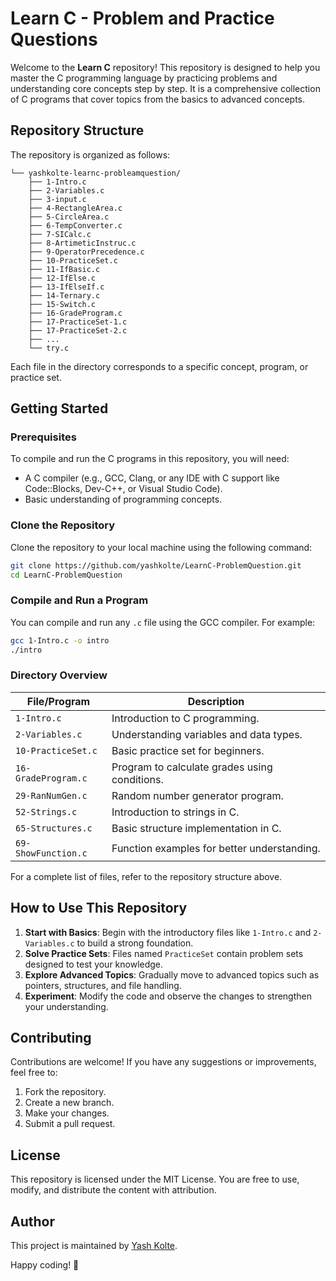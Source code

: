# Learn C - Problem and Practice Questions

Welcome to the **Learn C** repository! This repository is designed to help you master the C programming language by practicing problems and understanding core concepts step by step. It is a comprehensive collection of C programs that cover topics from the basics to advanced concepts.

## Repository Structure
The repository is organized as follows:

```
└── yashkolte-learnc-probleamquestion/
    ├── 1-Intro.c
    ├── 2-Variables.c
    ├── 3-input.c
    ├── 4-RectangleArea.c
    ├── 5-CircleArea.c
    ├── 6-TempConverter.c
    ├── 7-SICalc.c
    ├── 8-ArtimeticInstruc.c
    ├── 9-OperatorPrecedence.c
    ├── 10-PracticeSet.c
    ├── 11-IfBasic.c
    ├── 12-IfElse.c
    ├── 13-IfElseIf.c
    ├── 14-Ternary.c
    ├── 15-Switch.c
    ├── 16-GradeProgram.c
    ├── 17-PracticeSet-1.c
    ├── 17-PracticeSet-2.c
    ├── ...
    └── try.c
```

Each file in the directory corresponds to a specific concept, program, or practice set. 

## Getting Started

### Prerequisites
To compile and run the C programs in this repository, you will need:

- A C compiler (e.g., GCC, Clang, or any IDE with C support like Code::Blocks, Dev-C++, or Visual Studio Code).
- Basic understanding of programming concepts.

### Clone the Repository
Clone the repository to your local machine using the following command:

```bash
git clone https://github.com/yashkolte/LearnC-ProblemQuestion.git
cd LearnC-ProblemQuestion
```

### Compile and Run a Program
You can compile and run any `.c` file using the GCC compiler. For example:

```bash
gcc 1-Intro.c -o intro
./intro
```

### Directory Overview

| File/Program            | Description |
|-------------------------|-------------|
| `1-Intro.c`             | Introduction to C programming. |
| `2-Variables.c`         | Understanding variables and data types. |
| `10-PracticeSet.c`      | Basic practice set for beginners. |
| `16-GradeProgram.c`     | Program to calculate grades using conditions. |
| `29-RanNumGen.c`        | Random number generator program. |
| `52-Strings.c`          | Introduction to strings in C. |
| `65-Structures.c`       | Basic structure implementation in C. |
| `69-ShowFunction.c`     | Function examples for better understanding. |

For a complete list of files, refer to the repository structure above.

## How to Use This Repository

1. **Start with Basics**: Begin with the introductory files like `1-Intro.c` and `2-Variables.c` to build a strong foundation.
2. **Solve Practice Sets**: Files named `PracticeSet` contain problem sets designed to test your knowledge.
3. **Explore Advanced Topics**: Gradually move to advanced topics such as pointers, structures, and file handling.
4. **Experiment**: Modify the code and observe the changes to strengthen your understanding.

## Contributing

Contributions are welcome! If you have any suggestions or improvements, feel free to:

1. Fork the repository.
2. Create a new branch.
3. Make your changes.
4. Submit a pull request.

## License
This repository is licensed under the MIT License. You are free to use, modify, and distribute the content with attribution.

## Author
This project is maintained by [Yash Kolte](https://github.com/yashkolte).

Happy coding! 🚀
